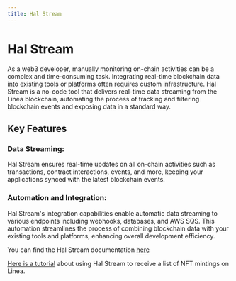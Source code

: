 ```yaml
---
title: Hal Stream
---
```


# Hal Stream

As a web3 developer, manually monitoring on-chain activities can be a complex and time-consuming task. Integrating real-time blockchain data into existing tools or platforms often requires custom infrastructure. Hal Stream is a no-code tool that delivers real-time data streaming from the Linea blockchain, automating the process of tracking and filtering blockchain events and exposing data in a standard way.

## Key Features

### Data Streaming:

Hal Stream ensures real-time updates on all on-chain activities such as transactions, contract interactions, events, and more, keeping your applications synced with the latest blockchain events.

### Automation and Integration:

Hal Stream's integration capabilities enable automatic data streaming to various endpoints including webhooks, databases, and AWS SQS. This automation streamlines the process of combining blockchain data with your existing tools and platforms, enhancing overall development efficiency.

You can find the Hal Stream documentation [here](https://docs.hal.xyz/docs "Hal Stream documentation")

[Here is a tutorial](/blog/track-nft-minting-hal-stream) about using Hal Stream to receive a list of NFT mintings on Linea.
